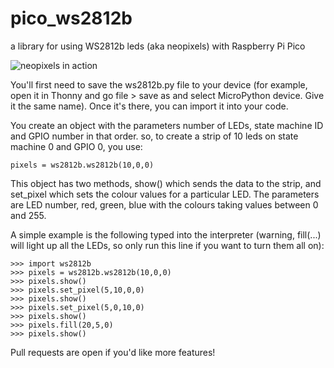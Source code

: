 # pico_ws2812b
a library for using WS2812b leds (aka neopixels) with Raspberry Pi Pico

![neopixels in action](
https://github.com/benevpi/pico_python_ws2812b/blob/main/pico_ws2812b.jpg)


You'll first need to save the ws2812b.py file to your device (for example, open it in Thonny and go file > save as and select MicroPython device. Give it the same name). Once it's there, you can import it into your code. 

You create an object with the parameters number of LEDs, state machine ID and GPIO number in that order. so, to create a strip of 10 leds on state machine 0 and GPIO 0, you use:

```
pixels = ws2812b.ws2812b(10,0,0)
```

This object has two methods, show() which sends the data to the strip, and set_pixel which sets the colour values for a particular LED. The parameters are LED number, red, green, blue with the colours taking values between 0 and 255.

A simple example is the following typed into the interpreter (warning, fill(...) will light up all the LEDs, so only run this line if you want to turn them all on):

```
>>> import ws2812b
>>> pixels = ws2812b.ws2812b(10,0,0)
>>> pixels.show()
>>> pixels.set_pixel(5,10,0,0)
>>> pixels.show()
>>> pixels.set_pixel(5,0,10,0)
>>> pixels.show()
>>> pixels.fill(20,5,0)
>>> pixels.show()
```

Pull requests are open if you'd like more features!
